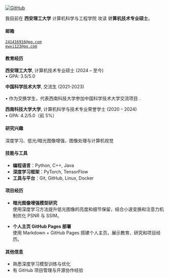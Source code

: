 [![GitHub](https://img.shields.io/badge/GitHub-241416916-blue?logo=github)]([ldshuihen](https://github.com/ldshuihen))

我目前在 **西安理工大学** 计算机科学与工程学院 攻读 **计算机技术专业硕士**。

#### 邮箱

<code>241416916@qq.com</code>  
<code>ewxi123@qq.com</code>

#### 教育经历

**西安理工大学**, 计算机技术专业硕士 (2024 – 至今)  
• GPA: 3.5/5.0  

**中国科学技术大学**, 交流生 (2021-2023) <br>  
• 作为交换学生，代表西南科技大学参加中国科学技术大学交流项目  .  

**西南科技大学大学**, 计算机科学与技术专业荣誉学士 (2020 – 2024)  
• GPA: 4.2/5.0（前 5%）  

#### 研究兴趣

深度学习、低光/暗光图像增强、图像处理与计算机视觉

#### 技能与工具

- **编程语言**：Python, C++, Java  
- **深度学习框架**：PyTorch, TensorFlow  
- **工具与平台**：Git, GitHub, Linux, Docker  

#### 项目经历

- **暗光图像增强模型研究**  
  使用深度学习方法提升低光图像的亮度和细节保留，结合小波变换和注意力机制优化 PSNR 与 SSIM。

- **个人主页 GitHub Pages 部署**  
  使用 Markdown + GitHub Pages 搭建个人主页，展示教育、研究和项目经历。

#### 其他信息

- 熟悉深度学习模型训练与优化  
- 有 GitHub 项目管理与开源协作经验  